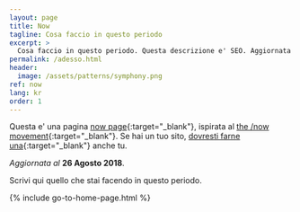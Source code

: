 ```yaml
---
layout: page
title: Now
tagline: Cosa faccio in questo periodo
excerpt: >
  Cosa faccio in questo periodo. Questa descrizione e' SEO. Aggiornata al 25 Settembre 2017.
permalink: /adesso.html
header:
  image: /assets/patterns/symphony.png
ref: now
lang: kr
order: 1
---
```


Questa e' una pagina [now page](http://nownownow.com/about){:target="_blank"}, ispirata al [the /now movement](https://sivers.org/nowff){:target="_blank"}. Se hai un tuo sito, [dovresti farne una](http://nownownow.com/about){:target="_blank"} anche tu.

_Aggiornata al_ **26 Agosto 2018**.

Scrivi qui quello che stai facendo in questo periodo.

{% include go-to-home-page.html %}
